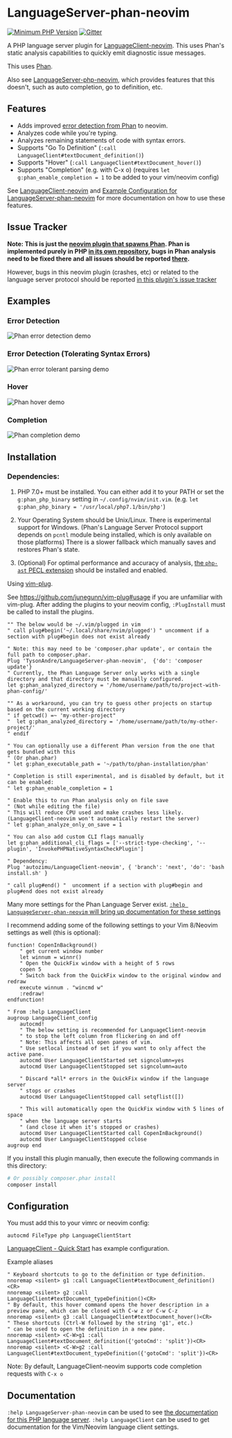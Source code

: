 # LanguageServer-phan-neovim

[![Minimum PHP Version](https://img.shields.io/badge/php-%3E=7.0-8892BF.svg)](https://php.net/) [![Gitter](https://badges.gitter.im/phan/phan.svg)](https://gitter.im/phan/phan?utm_source=badge&utm_medium=badge&utm_campaign=pr-badge)

A PHP language server plugin for [LanguageClient-neovim](https://github.com/autozimu/LanguageClient-neovim).
This uses Phan's static analysis capabilities to quickly emit diagnostic issue messages.

This uses [Phan](https://github.com/phan/phan).

Also see [LanguageServer-php-neovim](https://github.com/roxma/LanguageServer-php-neovim), which provides features that this doesn't, such as auto completion, go to definition, etc.

## Features

+ Adds improved [error detection from Phan](https://github.com/phan/phan#features) to neovim.
+ Analyzes code while you're typing.
+ Analyzes remaining statements of code with syntax errors.
+ Supports "Go To Definition" (`:call LanguageClient#textDocument_definition()`)
+ Supports "Hover" (`:call LanguageClient#textDocument_hover()`)
+ Supports "Completion" (e.g. with C-x o) (requires `let g:phan_enable_completion = 1` to be added to your vim/neovim config)

See [LanguageClient-neovim](https://github.com/autozimu/LanguageClient-neovim/) and [Example Configuration for LanguageServer-phan-neovim](#configuration) for more documentation on how to use these features.

## Issue Tracker

**Note: This is just the [neovim plugin that spawns Phan](https://github.com/TysonAndre/LanguageServer-phan-neovim). Phan is implemented purely in PHP [in its own repository](https://github.com/phan/phan),
bugs in Phan analysis need to be fixed there and all issues should be reported [there](https://github.com/phan/phan/issues).**

However, bugs in this neovim plugin (crashes, etc) or related to the language server protocol should be reported [in this plugin's issue tracker](https://github.com/TysonAndre/LanguageServer-phan-neovim/issues)

## Examples

### Error Detection

![Phan error detection demo](https://raw.githubusercontent.com/TysonAndre/LanguageServer-phan-neovim/master/images/error_detection.png)

### Error Detection (Tolerating Syntax Errors)

![Phan error tolerant parsing demo](https://raw.githubusercontent.com/TysonAndre/LanguageServer-phan-neovim/master/images/tolerant_parsing.png)

### Hover

![Phan hover demo](https://raw.githubusercontent.com/TysonAndre/LanguageServer-phan-neovim/master/images/hover.png)

### Completion

![Phan completion demo](https://raw.githubusercontent.com/TysonAndre/LanguageServer-phan-neovim/master/images/completion.png)

## Installation

### Dependencies:

1. PHP 7.0+ must be installed.
   You can either add it to your PATH or set the `g:phan_php_binary` setting in `~/.config/nvim/init.vim`. (e.g. `let g:phan_php_binary = '/usr/local/php7.1/bin/php'`)
2. Your Operating System should be Unix/Linux. There is experimental support for Windows.
   (Phan's Language Server Protocol support depends on `pcntl` module being installed, which is only available on those platforms)
   There is a slower fallback which manually saves and restores Phan's state.

3. (Optional) For optimal performance and accuracy of analysis,
   [the `php-ast` PECL extension](https://pecl.php.net/package/ast) should be installed and enabled.

Using [vim-plug](https://github.com/junegunn/vim-plug).

See https://github.com/junegunn/vim-plug#usage if you are unfamiliar with vim-plug. After adding the plugins to your neovim config, `:PlugInstall` must be called to install the plugins.

```vim
"" The below would be ~/.vim/plugged in vim
" call plug#begin('~/.local/share/nvim/plugged') " uncomment if a section with plug#begin does not exist already

" Note: this may need to be 'composer.phar update', or contain the full path to composer.phar.
Plug 'TysonAndre/LanguageServer-phan-neovim',  {'do': 'composer update'}
" Currently, the Phan Language Server only works with a single directory and that directory must be manually configured.
let g:phan_analyzed_directory = '/home/username/path/to/project-with-phan-config/'

"" As a workaround, you can try to guess other projects on startup based on the current working directory
" if getcwd() =~ 'my-other-project"
"  let g:phan_analyzed_directory = '/home/username/path/to/my-other-project/'
" endif

" You can optionally use a different Phan version from the one that gets bundled with this
" (Or phan.phar)
" let g:phan_executable_path = '~/path/to/phan-installation/phan'

" Completion is still experimental, and is disabled by default, but it can be enabled:
" let g:phan_enable_completion = 1

" Enable this to run Phan analysis only on file save
" (Not while editing the file)
" This will reduce CPU used and make crashes less likely. (LanguageClient-neovim won't automatically restart the server)
" let g:phan_analyze_only_on_save = 1

" You can also add custom CLI flags manually
let g:phan_additional_cli_flags = ['--strict-type-checking', '--plugin', 'InvokePHPNativeSyntaxCheckPlugin']

" Dependency:
Plug 'autozimu/LanguageClient-neovim', { 'branch': 'next', 'do': 'bash install.sh' }

" call plug#end() "  uncomment if a section with plug#begin and plug#end does not exist already
```

Many more settings for the Phan Language Server exist. [`:help LanguageServer-phan-neovim` will bring up documentation for these settings](doc/LanguageServer-phan-neovim.txt)


I recommend adding some of the following settings to your Vim 8/Neovim settings as well (this is optional):

```vim
function! CopenInBackground()
    " get current window number
    let winnum = winnr()
    " Open the QuickFix window with a height of 5 rows
    copen 5
    " Switch back from the QuickFix window to the original window and redraw
    execute winnum . "wincmd w"
    :redraw!
endfunction!

" From :help LanguageClient
augroup LanguageClient_config
    autocmd!
    " The below setting is recommended for LanguageClient-neovim
    " to stop the left column from flickering on and off
    " Note: This affects all open panes of vim.
    " Use setlocal instead of set if you want to only affect the active pane.
    autocmd User LanguageClientStarted set signcolumn=yes
    autocmd User LanguageClientStopped set signcolumn=auto

    " Discard *all* errors in the QuickFix window if the language server
    " stops or crashes
    autocmd User LanguageClientStopped call setqflist([])

    " This will automatically open the QuickFix window with 5 lines of space
    " when the language server starts
    " (and close it when it's stopped or crashes)
    autocmd User LanguageClientStarted call CopenInBackground()
    autocmd User LanguageClientStopped cclose
augroup end
```

If you install this plugin manually, then execute the following commands in this directory:

```sh
# Or possibly composer.phar install
composer install
```


## Configuration

You must add this to your vimrc or neovim config:

```vim
autocmd FileType php LanguageClientStart
```

[LanguageClient - Quick Start](https://github.com/autozimu/LanguageClient-neovim#quick-start) has example configuration.

Example aliases

```vim
" Keyboard shortcuts to go to the definition or type definition.
nnoremap <silent> g1 :call LanguageClient#textDocument_definition()<CR>
nnoremap <silent> g2 :call LanguageClient#textDocument_typeDefinition()<CR>
" By default, this hover command opens the hover description in a preview pane, which can be closed with C-w z or C-w C-z
nnoremap <silent> g3 :call LanguageClient#textDocument_hover()<CR>
" These shortcuts (Ctrl-W followed by the string 'g1', etc.)
" can be used to open the definition in a new pane.
nnoremap <silent> <C-W>g1 :call LanguageClient#textDocument_definition({'gotoCmd': 'split'})<CR>
nnoremap <silent> <C-W>g2 :call LanguageClient#textDocument_typeDefinition({'gotoCmd': 'split'})<CR>
```

Note: By default, LanguageClient-neovim supports code completion requests with `C-x o`

## Documentation

`:help LanguageServer-phan-neovim` can be used to see [the documentation for this PHP language server](doc/LanguageServer-phan-neovim.txt).
`:help LanguageClient` can be used to get documentation for the Vim/Neovim language client settings.
